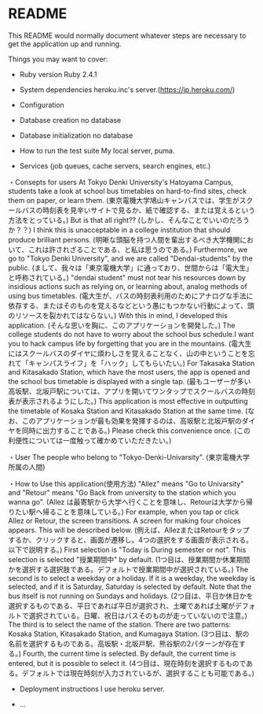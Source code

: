 # README

This README would normally document whatever steps are necessary to get the
application up and running.

Things you may want to cover:

* Ruby version
Ruby 2.4.1

* System dependencies
heroku.inc's server.(https://jp.heroku.com/)

* Configuration

* Database creation
no database

* Database initialization
no database


* How to run the test suite
My local server, puma.

* Services (job queues, cache servers, search engines, etc.)

・Consepts for users
At Tokyo Denki University's Hatoyama Campus, students take a look at school bus timetables on hard-to-find sites, check them on paper, or learn them.
(東京電機大学鳩山キャンパスでは、学生がスクールバスの時刻表を見辛いサイトで見るか、紙で確認する、または覚えるという方法をとっている。)
But is that all right??
(しかし、そんなことでいいのだろうか？？)
I think this is unacceptable in a college institution that should produce brilliant persons.
(明晰な頭脳を持つ人間を輩出するべき大学機関において、これは許されざることである、と私は思うのである。)
Furthermore, we go to "Tokyo Denki University", and we are called "Dendai-students" by the public.
(まして、我々は「東京電機大学」に通っており、世間からは「電大生」と呼称されている。)
"dendai student" must not tear his resources down by insidious actions such as relying on, or learning about, analog methods of using bus timetables.
(電大生が、バスの時刻表利用のためにアナログな手法に依存する、またはそのものを覚えるなどという愚にもつかない行動によって、頭のリソースを裂かれてはならない。)
With this in mind, I developed this application.
(そんな思いを胸に、このアプリケーションを開発した。)
The college students do not have to worry about the school bus schedule.I want you to hack campus life by forgetting that you are in the mountains.
(電大生にはスクールバスのダイヤに煩わしさを覚えることなく、山の中ということを忘れて「キャンパスライフ」を「ハック」してもらいたい。)
For Takasaka Station and Kitasakado Station, which have the most users, the app is opened and the school bus timetable is displayed with a single tap.
(最もユーザーが多い高坂駅、北坂戸駅については、アプリを開いてワンタップでスクールバスの時刻表が表示されるようにした。)
This application is most effective in outputting the timetable of Kosaka Station and Kitasakado Station at the same time.
(なお、このアプリケーションが最も効果を発揮するのは、高坂駅と北坂戸駅のダイヤを同時に出力することである。)
Please check this convenience once.
(この利便性については一度触って確かめていただきたい。)


・User
The people who belong to "Tokyo-Denki-Univarsity".
(東京電機大学所属の人間)


・How to Use this application(使用方法)
"Allez" means "Go to Univarsity" and "Retour" means "Go Back from university to the station which you wanna go".
(Allez は最寄駅から大学へ行くことを意味し、Retourは大学から帰りたい駅へ帰ることを意味している。)
For example, when you tap or click Allez or Retour, the screen transitions. A screen for making four choices appears. This will be described below.
(例えば、AllezまたはRetourをタップするか、クリックすると、画面が遷移し。4つの選択をする画面が表示される。以下で説明する。)
First selection is "Today is During semester or not". This selection is selected "授業期間中" by default.
(1つ目は、授業期間か休業期間かを選択する選択肢である。デフォルトで授業期間中が選択されている。)
The second is to select a weekday or a holiday. If it is a weekday, the weekday is selected, and if it is Saturday, Saturday is selected by default. Note that the bus itself is not running on Sundays and holidays.
(2つ目は、平日か休日かを選択するものである、平日であれば平日が選択され、土曜であれば土曜がデフォルトで選択されている。日曜、祝日はバスそのものが走っていないので注意。)
The third is to select the name of the station. There are two patterns: Kosaka Station, Kitasakado Station, and Kumagaya Station.
(3つ目は、駅の名前を選択するものである。高坂駅・北坂戸駅、熊谷駅の2パターンが存在する。)
Fourth, the current time is selected. By default, the current time is entered, but it is possible to select it.
(4つ目は、現在時刻を選択するものである。デフォルトでは現在時刻が入力されているが、選択することも可能である。)




* Deployment instructions
I use heroku server.

* ...
